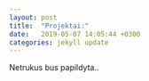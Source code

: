 ```yaml
---
layout: post
title:  "Projektai:"
date:   2019-05-07 14:05:44 +0300
categories: jekyll update
---
```

Netrukus bus papildyta..
